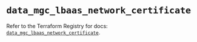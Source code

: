 # `data_mgc_lbaas_network_certificate`

Refer to the Terraform Registry for docs: [`data_mgc_lbaas_network_certificate`](https://registry.terraform.io/providers/magalucloud/mgc/0.39.0/docs/data-sources/lbaas_network_certificate).
